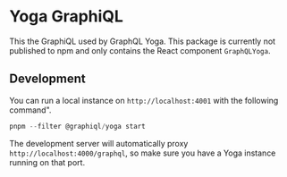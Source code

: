 # Yoga GraphiQL

This the GraphiQL used by GraphQL Yoga.
This package is currently not published to npm and only contains the React component `GraphQLYoga`.

## Development

You can run a local instance on `http://localhost:4001` with the following command".

```ts
pnpm --filter @graphiql/yoga start
```

The development server will automatically proxy `http://localhost:4000/graphql`, so make sure you have a Yoga instance running on that port.
